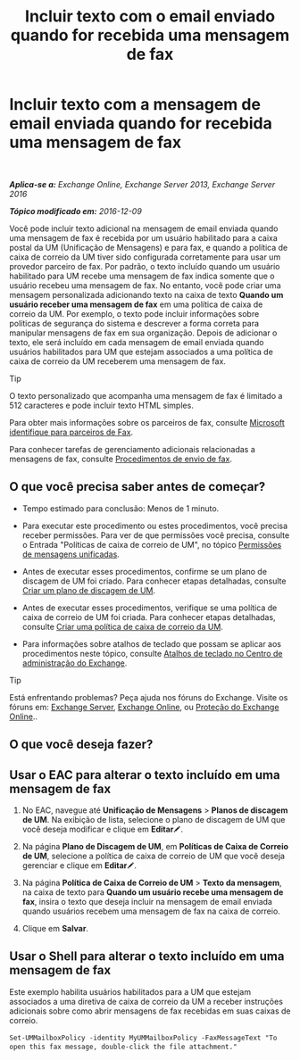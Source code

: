 ﻿---
title: 'Incluir texto com o email enviado quando for recebida uma mensagem de fax'
TOCTitle: Incluir texto com a mensagem de email enviada quando for recebida uma mensagem de fax
ms:assetid: 48244e58-b7d6-4f0e-bbae-d22bf0fc11ff
ms:mtpsurl: https://technet.microsoft.com/pt-br/library/Bb201684(v=EXCHG.150)
ms:contentKeyID: 51407868
ms.date: 05/22/2018
mtps_version: v=EXCHG.150
ms.translationtype: MT
---

# Incluir texto com a mensagem de email enviada quando for recebida uma mensagem de fax

 

_**Aplica-se a:** Exchange Online, Exchange Server 2013, Exchange Server 2016_

_**Tópico modificado em:** 2016-12-09_

Você pode incluir texto adicional na mensagem de email enviada quando uma mensagem de fax é recebida por um usuário habilitado para a caixa postal da UM (Unificação de Mensagens) e para fax, e quando a política de caixa de correio da UM tiver sido configurada corretamente para usar um provedor parceiro de fax. Por padrão, o texto incluído quando um usuário habilitado para UM recebe uma mensagem de fax indica somente que o usuário recebeu uma mensagem de fax. No entanto, você pode criar uma mensagem personalizada adicionando texto na caixa de texto **Quando um usuário receber uma mensagem de fax** em uma política de caixa de correio da UM. Por exemplo, o texto pode incluir informações sobre políticas de segurança do sistema e descrever a forma correta para manipular mensagens de fax em sua organização. Depois de adicionar o texto, ele será incluído em cada mensagem de email enviada quando usuários habilitados para UM que estejam associados a uma política de caixa de correio da UM receberem uma mensagem de fax.


> [!TIP]
> O texto personalizado que acompanha uma mensagem de fax é limitado a 512 caracteres e pode incluir texto HTML simples.



Para obter mais informações sobre os parceiros de fax, consulte [Microsoft identifique para parceiros de Fax](https://go.microsoft.com/fwlink/?linkid=190238).

Para conhecer tarefas de gerenciamento adicionais relacionadas a mensagens de fax, consulte [Procedimentos de envio de fax](faxing-procedures-exchange-2013-help.md).

## O que você precisa saber antes de começar?

  - Tempo estimado para conclusão: Menos de 1 minuto.

  - Para executar este procedimento ou estes procedimentos, você precisa receber permissões. Para ver de que permissões você precisa, consulte o Entrada "Políticas de caixa de correio de UM", no tópico [Permissões de mensagens unificadas](unified-messaging-permissions-exchange-2013-help.md).

  - Antes de executar esses procedimentos, confirme se um plano de discagem de UM foi criado. Para conhecer etapas detalhadas, consulte [Criar um plano de discagem de UM](create-a-um-dial-plan-exchange-2013-help.md).

  - Antes de executar esses procedimentos, verifique se uma política de caixa de correio de UM foi criada. Para conhecer etapas detalhadas, consulte [Criar uma política de caixa de correio da UM](create-a-um-mailbox-policy-exchange-2013-help.md).

  - Para informações sobre atalhos de teclado que possam se aplicar aos procedimentos neste tópico, consulte [Atalhos de teclado no Centro de administração do Exchange](keyboard-shortcuts-in-the-exchange-admin-center-exchange-online-protection-help.md).


> [!TIP]
> Está enfrentando problemas? Peça ajuda nos fóruns do Exchange. Visite os fóruns em: <A href="https://go.microsoft.com/fwlink/p/?linkid=60612">Exchange Server</A>, <A href="https://go.microsoft.com/fwlink/p/?linkid=267542">Exchange Online</A>, ou <A href="https://go.microsoft.com/fwlink/p/?linkid=285351">Proteção do Exchange Online</A>..



## O que você deseja fazer?

## Usar o EAC para alterar o texto incluído em uma mensagem de fax

1.  No EAC, navegue até **Unificação de Mensagens** \> **Planos de discagem de UM**. Na exibição de lista, selecione o plano de discagem de UM que você deseja modificar e clique em **Editar**![Ícone de edição](images/JJ218640.6f53ccb2-1f13-4c02-bea0-30690e6ea71d(EXCHG.150).gif "Ícone de edição").

2.  Na página **Plano de Discagem de UM**, em **Políticas de Caixa de Correio de UM**, selecione a política de caixa de correio de UM que você deseja gerenciar e clique em **Editar**![Ícone de edição](images/JJ218640.6f53ccb2-1f13-4c02-bea0-30690e6ea71d(EXCHG.150).gif "Ícone de edição").

3.  Na página **Política de Caixa de Correio de UM** \> **Texto da mensagem**, na caixa de texto para **Quando um usuário recebe uma mensagem de fax**, insira o texto que deseja incluir na mensagem de email enviada quando usuários recebem uma mensagem de fax na caixa de correio.

4.  Clique em **Salvar**.

## Usar o Shell para alterar o texto incluído em uma mensagem de fax

Este exemplo habilita usuários habilitados para a UM que estejam associados a uma diretiva de caixa de correio da UM a receber instruções adicionais sobre como abrir mensagens de fax recebidas em suas caixas de correio.

    Set-UMMailboxPolicy -identity MyUMMailboxPolicy -FaxMessageText "To open this fax message, double-click the file attachment."

